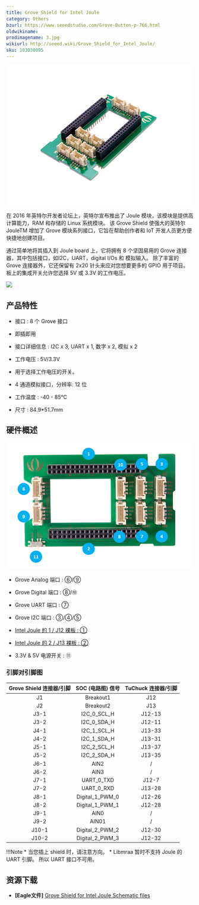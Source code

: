 ```yaml
---
title: Grove Shield for Intel Joule
category: Others
bzurl: https://www.seeedstudio.com/Grove-Button-p-766.html
oldwikiname:
prodimagename: 3.jpg
wikiurl: http://seeed.wiki/Grove_Shield_for_Intel_Joule/
sku: 103030095
---
```



![](https://github.com/SeeedDocument/Grove_Shield_for_Intel_Joule/blob/master/img/1.jpg?raw=true)

在 2016 年英特尔开发者论坛上，英特尔宣布推出了 Joule 模块，该模块是提供高计算能力，RAM 和存储的 Linux 系统模块。 该 Grove Shield 使强大的英特尔 JouleTM 增加了 Grove 模块系列接口，它旨在帮助创作者和 IoT 开发人员更方便快捷地创建项目。

通过简单地将其插入到 Joule board 上，它将拥有 8 个坚固易用的 Grove 连接器，其中包括接口，如I2C，UART，digital I/Os 和 模拟输入。 除了丰富的 Grove 连接器外，它还保留有 2x20 针头来应对您想要更多的 GPIO 用于项目。 板上的集成开关允许您选择 5V 或 3.3V 的工作电压。


[![](https://github.com/SeeedDocument/wiki_chinese/raw/master/docs/images/click_to_buy.PNG)](https://item.taobao.com/item.htm?spm=a1z10.3-c.w4002-11172317909.10.57dd0641qz6eDH&id=548191790361)

## 产品特性

- 接口 : 8 个 Grove 接口

- 即插即用

- 接口详细信息 : I2C x 3, UART x 1, 数字 x 2, 模拟 x 2

- 工作电压 : 5V/3.3V

- 用于选择工作电压的开关。

- 4 通道模拟接口，分辨率: 12 位

- 工作温度 : -40 - 85℃

- 尺寸 : 84.9*51.7mm

## 硬件概述

![](https://github.com/SeeedDocument/Grove_Shield_for_Intel_Joule/raw/master/img/Grove%20Shield%20for%20intel%20Joule%20Pin.png)

- Grove Analog 端口 : ⑥/⑨

- Grove Digital 端口 : ⑧/⑩

- Grove UART 端口 : ⑦

- Grove I2C 端口 : ③/④/⑤

- [Intel Joule 的 1 / J12 裸板 : ①](http://www.intel.com/content/www/us/en/support/boards-and-kits/000022494.html)

- [Intel Joule 的 2 / J13 裸板 : ②](http://www.intel.com/content/www/us/en/support/boards-and-kits/000022494.html)

- 3.3V & 5V 电源开关 : ⑪

### 引脚对引脚图
|Grove Shield 连接器/引脚|SOC (电路图) 信号|TuChuck 连接器/引脚
|:---:|:---:|:---:|
|J1|Breakout1|J12|
|J2|Breakout2|J13|
|J3-1|I2C_0_SCL_H|J12-13|
|J3-2|I2C_0_SDA_H|J12-11|
|J4-1|I2C_1_SCL_H|J13-33|
|J4-2|I2C_1_SDA_H|J13-31|
|J5-1|I2C_2_SCL_H|J13-37|
|J5-2|I2C_2_SDA_H|J13-35|
|J6-1|AIN2|/|
|J6-2|AIN3|/|
|J7-1|UART_0_TXD|J12-7|
|J7-2|UART_0_RXD|J13-28|
|J8-1|Digital_1_PWM_0|J12-26|
|J8-2|Digital_1_PWM_1|J12-28|
|J9-1|AIN0|/|
|J9-2|AIN01|/|
|J10-1|Digital_2_PWM_2|J12-30|
|J10-2|Digital_2_PWM_3|J12-32|


!!!Note
    * 当您插上 shield 时，请注意方向。
    * Libmraa 暂时不支持 Joule 的 UART 引脚。 所以 UART 接口不可用。

## 资源下载

* **[Eagle文件]** [Grove Shield for Intel Joule Schematic files](https://github.com/SeeedDocument/Grove_Shield_for_Intel_Joule/tree/master/res)
